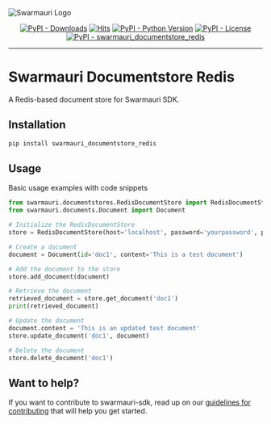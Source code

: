 
<picture>
  <source media="(prefers-color-scheme: dark)"  srcset="https://res.cloudinary.com/dryedzrlo/image/upload/v1757724629/swarmauri_brand_frag_light_mg8cmd.png">
  <source media="(prefers-color-scheme: light)" srcset="https://res.cloudinary.com/dryedzrlo/image/upload/v1757724629/swarmauri_brand_frag_dark_tzjuja.png">
  <!-- Fallback below (see #2) -->
  <img alt="Swarmauri Logo" src="https://res.cloudinary.com/dryedzrlo/image/upload/v1757724629/swarmauri_brand_frag_dark_tzjuja.png">
</picture>

<p align="center">
    <a href="https://pypi.org/project/swarmauri_documentstore_redis/">
        <img src="https://img.shields.io/pypi/dm/swarmauri_documentstore_redis" alt="PyPI - Downloads"/></a>
    <a href="https://hits.sh/github.com/swarmauri/swarmauri-sdk/tree/master/pkgs/deprecated/swarmauri_documentstore_redis/">
        <img alt="Hits" src="https://hits.sh/github.com/swarmauri/swarmauri-sdk/tree/master/pkgs/deprecated/swarmauri_documentstore_redis.svg"/></a>
    <a href="https://pypi.org/project/swarmauri_documentstore_redis/">
        <img src="https://img.shields.io/pypi/pyversions/swarmauri_documentstore_redis" alt="PyPI - Python Version"/></a>
    <a href="https://pypi.org/project/swarmauri_documentstore_redis/">
        <img src="https://img.shields.io/pypi/l/swarmauri_documentstore_redis" alt="PyPI - License"/></a>
    <a href="https://pypi.org/project/swarmauri_documentstore_redis/">
        <img src="https://img.shields.io/pypi/v/swarmauri_documentstore_redis?label=swarmauri_documentstore_redis&color=green" alt="PyPI - swarmauri_documentstore_redis"/></a>
</p>

---

# Swarmauri Documentstore Redis

A Redis-based document store for Swarmauri SDK.

## Installation

```bash
pip install swarmauri_documentstore_redis
```

## Usage

Basic usage examples with code snippets

```python
from swarmauri.documentstores.RedisDocumentStore import RedisDocumentStore
from swarmauri.documents.Document import Document

# Initialize the RedisDocumentStore
store = RedisDocumentStore(host='localhost', password='yourpassword', port=6379, db=0)

# Create a document
document = Document(id='doc1', content='This is a test document')

# Add the document to the store
store.add_document(document)

# Retrieve the document
retrieved_document = store.get_document('doc1')
print(retrieved_document)

# Update the document
document.content = 'This is an updated test document'
store.update_document('doc1', document)

# Delete the document
store.delete_document('doc1')
```

## Want to help?

If you want to contribute to swarmauri-sdk, read up on our [guidelines for contributing](https://github.com/swarmauri/swarmauri-sdk/blob/master/contributing.md) that will help you get started.
